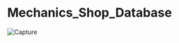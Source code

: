 # Mechanics_Shop_Database

![Capture](https://user-images.githubusercontent.com/59351131/165674784-7128e83e-eb35-494a-8086-7e5a16315a37.PNG)

